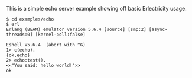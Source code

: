 This is a simple echo server example showing off basic Erlectricity usage.

    $ cd examples/echo
    $ erl
    Erlang (BEAM) emulator version 5.6.4 [source] [smp:2] [async-threads:0] [kernel-poll:false]

    Eshell V5.6.4  (abort with ^G)
    1> c(echo).
    {ok,echo}
    2> echo:test().
    <<"You said: hello world!">>
    ok
